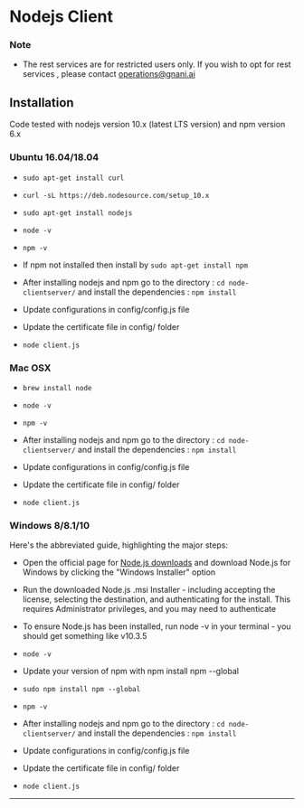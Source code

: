 # Nodejs Client

### Note 
- The rest services are for restricted users only. If you wish to opt for rest services , please contact operations@gnani.ai

## Installation

Code tested with nodejs version 10.x (latest LTS version) and npm version 6.x

### Ubuntu 16.04/18.04
- `sudo apt-get install curl`
- `curl -sL https://deb.nodesource.com/setup_10.x`
- `sudo apt-get install nodejs`
- `node -v` 
- `npm -v`
- If npm not installed then install by `sudo apt-get install npm`

- After installing nodejs and npm go to the directory : `cd node-clientserver/` and install the dependencies : `npm install`
- Update configurations in config/config.js file 
- Update the certificate file in config/ folder
- `node client.js`

### Mac OSX
- `brew install node`
- `node -v`
- `npm -v`

- After installing nodejs and npm go to the directory : `cd node-clientserver/` and install the dependencies : `npm install`
- Update configurations in config/config.js file 
- Update the certificate file in config/ folder
- `node client.js`

### Windows 8/8.1/10

Here's the abbreviated guide, highlighting the major steps:


- Open the official page for [Node.js downloads](https://nodejs.org/en/download/) and download Node.js for Windows by clicking the "Windows Installer" option
- Run the downloaded Node.js .msi Installer - including accepting the license, selecting the destination, and authenticating for the install.
This requires Administrator privileges, and you may need to authenticate
- To ensure Node.js has been installed, run node -v in your terminal - you should get something like v10.3.5
- `node -v`
- Update your version of npm with npm install npm --global
- `sudo npm install npm --global`
- `npm -v`

- After installing nodejs and npm go to the directory : `cd node-clientserver/` and install the dependencies : `npm install`
- Update configurations in config/config.js file 
- Update the certificate file in config/ folder
- `node client.js`

___

